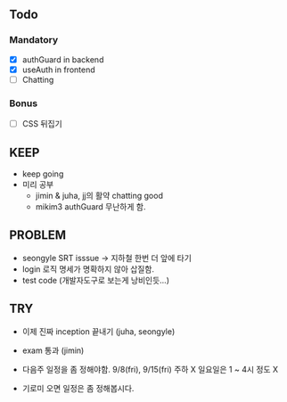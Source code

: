 
## Todo

### Mandatory
- [x] authGuard in backend
- [x] useAuth in frontend
- [ ] Chatting

### Bonus
- [ ] CSS 뒤집기

## KEEP
- keep going
- 미리 공부
    - jimin & juha, jj의 활약 chatting good
    - mikim3 authGuard 무난하게 함.


## PROBLEM
- seongyle SRT isssue -> 지하철 한번 더 앞에 타기 
- login 로직 명세가 명확하지 않아 삽질함.
- test code (개발자도구로 보는게 낭비인듯...)

## TRY
- 이제 진짜 inception 끝내기 (juha, seongyle)
- exam 통과 (jimin)

- 다음주 일정을 좀 정해야함.
    9/8(fri), 9/15(fri) 주하 X
    일요일은 1 ~ 4시 정도 X

- 기로미 오면 일정은 좀 정해봅시다.
